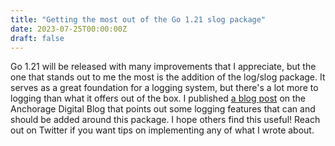 ```yaml
---
title: "Getting the most out of the Go 1.21 slog package"
date: 2023-07-25T00:00:00Z
draft: false
---
```


Go 1.21 will be released with many improvements that I appreciate, but the one that stands out to me the most is the addition of the log/slog package. It serves as a great foundation for a logging system, but there's a lot more to logging than what it offers out of the box. I published [a blog post](https://medium.com/anchorage/three-logging-features-to-improve-your-slog-f72300a7fb66) on the Anchorage Digital Blog that points out some logging features that can and should be added around this package. I hope others find this useful! Reach out on Twitter if you want tips on implementing any of what I wrote about.
